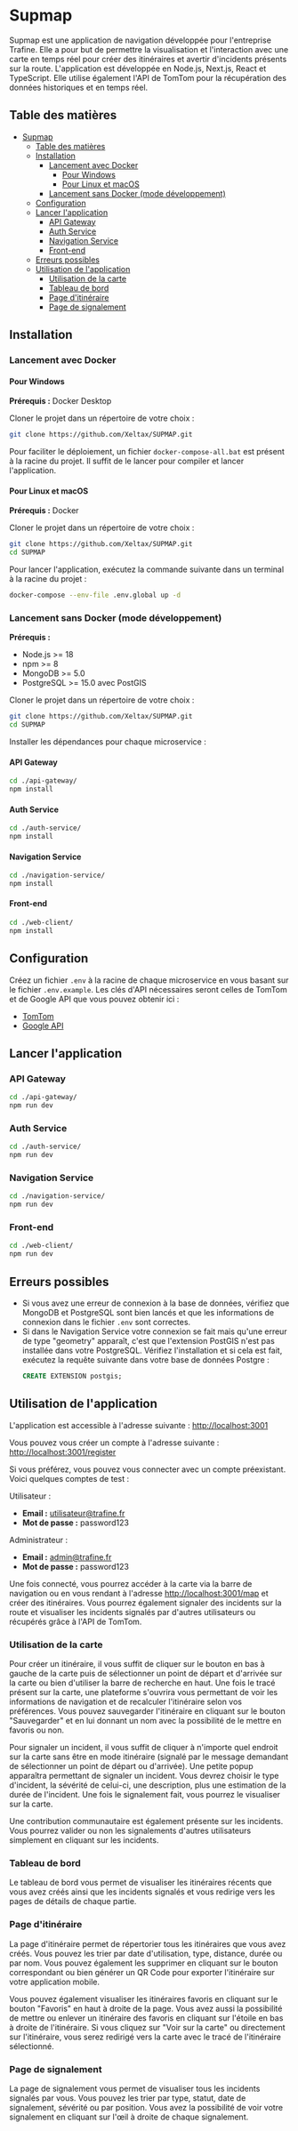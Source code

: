 # Supmap

Supmap est une application de navigation développée pour l'entreprise Trafine. Elle a pour but de permettre la visualisation et l'interaction avec une carte en temps réel pour créer des itinéraires et avertir d'incidents présents sur la route. L'application est développée en Node.js, Next.js, React et TypeScript. Elle utilise également l'API de TomTom pour la récupération des données historiques et en temps réel.

## Table des matières

- [Supmap](#supmap)
    - [Table des matières](#table-des-matières)
    - [Installation](#installation)
        - [Lancement avec Docker](#lancement-avec-docker)
            - [Pour Windows](#pour-windows)
            - [Pour Linux et macOS](#pour-linux-et-macos)
        - [Lancement sans Docker (mode développement)](#lancement-sans-docker-mode-développement)
    - [Configuration](#configuration)
    - [Lancer l'application](#lancer-lapplication)
        - [API Gateway](#api-gateway)
        - [Auth Service](#auth-service)
        - [Navigation Service](#navigation-service)
        - [Front-end](#front-end)
    - [Erreurs possibles](#erreurs-possibles)
    - [Utilisation de l'application](#utilisation-de-lapplication)
        - [Utilisation de la carte](#utilisation-de-la-carte)
        - [Tableau de bord](#tableau-de-bord)
        - [Page d'itinéraire](#page-ditinéraire)
        - [Page de signalement](#page-de-signalement)

## Installation

### Lancement avec Docker

#### Pour Windows

**Prérequis :** Docker Desktop

Cloner le projet dans un répertoire de votre choix :

```bash
git clone https://github.com/Xeltax/SUPMAP.git
```

Pour faciliter le déploiement, un fichier `docker-compose-all.bat` est présent à la racine du projet. Il suffit de le lancer pour compiler et lancer l'application.

#### Pour Linux et macOS

**Prérequis :** Docker

Cloner le projet dans un répertoire de votre choix :

```bash
git clone https://github.com/Xeltax/SUPMAP.git
cd SUPMAP
```

Pour lancer l'application, exécutez la commande suivante dans un terminal à la racine du projet :

```bash
docker-compose --env-file .env.global up -d
```

### Lancement sans Docker (mode développement)

**Prérequis :**
- Node.js >= 18
- npm >= 8
- MongoDB >= 5.0
- PostgreSQL >= 15.0 avec PostGIS

Cloner le projet dans un répertoire de votre choix :

```bash
git clone https://github.com/Xeltax/SUPMAP.git
cd SUPMAP
```

Installer les dépendances pour chaque microservice :

#### API Gateway
```bash
cd ./api-gateway/
npm install
```

#### Auth Service
```bash
cd ./auth-service/
npm install
```

#### Navigation Service
```bash
cd ./navigation-service/
npm install
```

#### Front-end
```bash
cd ./web-client/
npm install
```

## Configuration

Créez un fichier `.env` à la racine de chaque microservice en vous basant sur le fichier `.env.example`. Les clés d'API nécessaires seront celles de TomTom et de Google API que vous pouvez obtenir ici :
- [TomTom](https://developer.tomtom.com/)
- [Google API](https://console.cloud.google.com/apis/dashboard)

## Lancer l'application

### API Gateway
```bash
cd ./api-gateway/
npm run dev
```

### Auth Service
```bash
cd ./auth-service/
npm run dev
```

### Navigation Service
```bash
cd ./navigation-service/
npm run dev
```

### Front-end
```bash
cd ./web-client/
npm run dev
```

## Erreurs possibles

- Si vous avez une erreur de connexion à la base de données, vérifiez que MongoDB et PostgreSQL sont bien lancés et que les informations de connexion dans le fichier `.env` sont correctes.
- Si dans le Navigation Service votre connexion se fait mais qu'une erreur de type "geometry" apparaît, c'est que l'extension PostGIS n'est pas installée dans votre PostgreSQL. Vérifiez l'installation et si cela est fait, exécutez la requête suivante dans votre base de données Postgre :
  ```sql
  CREATE EXTENSION postgis;
  ```

## Utilisation de l'application

L'application est accessible à l'adresse suivante : [http://localhost:3001](http://localhost:3001)

Vous pouvez vous créer un compte à l'adresse suivante : [http://localhost:3001/register](http://localhost:3001/register)

Si vous préférez, vous pouvez vous connecter avec un compte préexistant. Voici quelques comptes de test :

Utilisateur :
- **Email :** utilisateur@trafine.fr
- **Mot de passe :** password123

Administrateur :
- **Email :** admin@trafine.fr
- **Mot de passe :** password123

Une fois connecté, vous pourrez accéder à la carte via la barre de navigation ou en vous rendant à l'adresse [http://localhost:3001/map](http://localhost:3001/map) et créer des itinéraires. Vous pourrez également signaler des incidents sur la route et visualiser les incidents signalés par d'autres utilisateurs ou récupérés grâce à l'API de TomTom.

### Utilisation de la carte

Pour créer un itinéraire, il vous suffit de cliquer sur le bouton en bas à gauche de la carte puis de sélectionner un point de départ et d'arrivée sur la carte ou bien d'utiliser la barre de recherche en haut. Une fois le tracé présent sur la carte, une plateforme s'ouvrira vous permettant de voir les informations de navigation et de recalculer l'itinéraire selon vos préférences. Vous pouvez sauvegarder l'itinéraire en cliquant sur le bouton "Sauvegarder" et en lui donnant un nom avec la possibilité de le mettre en favoris ou non.

Pour signaler un incident, il vous suffit de cliquer à n'importe quel endroit sur la carte sans être en mode itinéraire (signalé par le message demandant de sélectionner un point de départ ou d'arrivée). Une petite popup apparaîtra permettant de signaler un incident. Vous devrez choisir le type d'incident, la sévérité de celui-ci, une description, plus une estimation de la durée de l'incident. Une fois le signalement fait, vous pourrez le visualiser sur la carte.

Une contribution communautaire est également présente sur les incidents. Vous pourrez valider ou non les signalements d'autres utilisateurs simplement en cliquant sur les incidents.

### Tableau de bord

Le tableau de bord vous permet de visualiser les itinéraires récents que vous avez créés ainsi que les incidents signalés et vous redirige vers les pages de détails de chaque partie.

### Page d'itinéraire

La page d'itinéraire permet de répertorier tous les itinéraires que vous avez créés. Vous pouvez les trier par date d'utilisation, type, distance, durée ou par nom. Vous pouvez également les supprimer en cliquant sur le bouton correspondant ou bien générer un QR Code pour exporter l'itinéraire sur votre application mobile.

Vous pouvez également visualiser les itinéraires favoris en cliquant sur le bouton "Favoris" en haut à droite de la page. Vous avez aussi la possibilité de mettre ou enlever un itinéraire des favoris en cliquant sur l'étoile en bas à droite de l'itinéraire. Si vous cliquez sur "Voir sur la carte" ou directement sur l'itinéraire, vous serez redirigé vers la carte avec le tracé de l'itinéraire sélectionné.

### Page de signalement

La page de signalement vous permet de visualiser tous les incidents signalés par vous. Vous pouvez les trier par type, statut, date de signalement, sévérité ou par position. Vous avez la possibilité de voir votre signalement en cliquant sur l'œil à droite de chaque signalement.